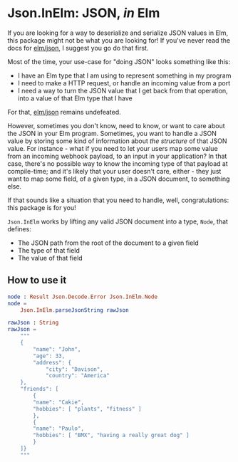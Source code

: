 # Json.InElm: JSON, _in_ Elm

If you are looking for a way to deserialize and serialize JSON values in Elm, this package might not be what you are looking for! If you've never read the docs for [elm/json](https://package.elm-lang.org/packages/elm/json/latest/), I suggest you go do that first.

Most of the time, your use-case for "doing JSON" looks something like this:

- I have an Elm type that I am using to represent something in my program
- I need to make a HTTP request, or handle an incoming value from a port
- I need a way to turn the JSON value that I get back from that operation, into a value of that Elm type that I have

For that, [elm/json](https://package.elm-lang.org/packages/elm/json/latest/) remains undefeated.

However, sometimes you don't know, need to know, or want to care about the JSON in your Elm program. Sometimes, you want to handle a JSON value by storing some kind of information about _the structure_ of that JSON value. For instance - what if you need to let your users map some value from an incoming webhook payload, to an input in your application? In that case, there's no possible way to know the incoming type of that payload at compile-time; and it's likely that your user doesn't care, either - they just want to map some field, of a given type, in a JSON document, to something else.

If that sounds like a situation that you need to handle, well, congratulations: this package is for you!

`Json.InElm` works by lifting any valid JSON document into a type, `Node`, that defines:

- The JSON path from the root of the document to a given field
- The type of that field
- The value of that field

## How to use it

``` elm
node : Result Json.Decode.Error Json.InElm.Node
node =
    Json.InElm.parseJsonString rawJson

rawJson : String
rawJson =
    """
    {
        "name": "John",
        "age": 33,
        "address": {
            "city": "Davison",
            "country": "America"
    },
    "friends": [
        {
        "name": "Cakie",
        "hobbies": [ "plants", "fitness" ]
        },
        {
        "name": "Paulo",
        "hobbies": [ "BMX", "having a really great dog" ]
        }
    ]}
    """
```
